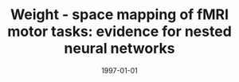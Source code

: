 ---
title: "Weight - space mapping of fMRI motor tasks: evidence for nested neural networks"
date: 1997-01-01
authors_string: J. Caplan, Peter Bandettini, J. Sutton
authors:
   - J. Caplan
   - Peter Bandettini
   - J. Sutton
author_ids:
   - peter_bandettini
journal: 'Computational Neuroscience 96'
volume: 
issue: 
pages: 585-589
book_title: ''
publisher: 'Plenum'
abstract: ''
project_id: 
paper_url: 
doi: 
data_loc: ''
code_loc: ''
file: '/assets/publications//assets/publications/'
file_name: '/assets/publications/'
type: journal_article
pub_str: ' (1997) Computational Neuroscience 96 : 585-589'
layout: publication 
---